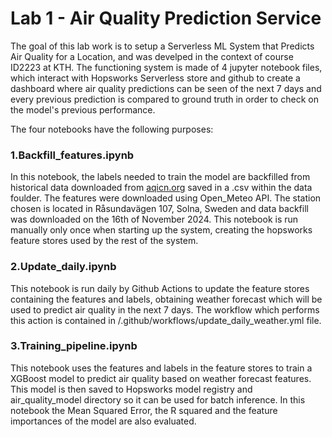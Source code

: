 # Lab 1 - Air Quality Prediction Service

The goal of this lab work is to setup a Serverless ML System that Predicts Air Quality for a Location, and was develped in the context of course ID2223 at KTH. The functioning system is made of 4 jupyter notebook files, which interact with Hopsworks Serverless store and github to create a dashboard where air quality predictions can be seen of the next 7 days and every previous prediction is compared to ground truth in order to check on the model's previous performance.

The four notebooks have the following purposes:

### 1.Backfill_features.ipynb

In this notebook, the labels needed to train the model are backfilled from historical data downloaded from [aqicn.org](https://aqicn.info) saved in a .csv within the data foulder. The features were downloaded using Open_Meteo API. The station chosen is located in Råsundavägen 107, Solna, Sweden and data backfill was downloaded on the 16th of November 2024. This notebook is run manually only once when starting up the system, creating the hopsworks feature stores used by the rest of the system.

### 2.Update_daily.ipynb

This notebook is run daily by Github Actions to update the feature stores containing the features and labels, obtaining weather forecast which will be used to predict air quality in the next 7 days. The workflow which performs this action is contained in /.github/workflows/update_daily_weather.yml file.

### 3.Training_pipeline.ipynb

This notebook uses the features and labels in the feature stores to train a XGBoost model to predict air quality based on weather forecast features. This model is then saved to Hopsworks model registry and air_quality_model directory so it can be used for batch inference. In this notebook the Mean Squared Error, the R squared and the feature importances of the model are also evaluated.
